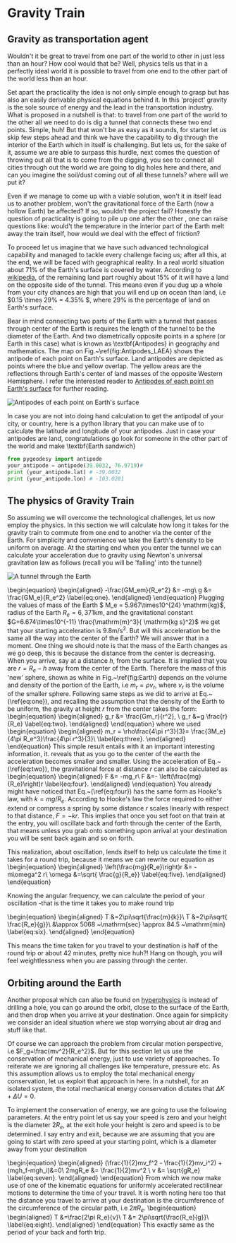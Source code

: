 # Gravity Train


 

## Gravity as transportation agent
Wouldn't it be great to travel from one part of the world to other in just less than an hour? How cool would that be? Well, physics tells us that in a perfectly ideal world it is possible to travel from one end to the other part of the world less than an hour.  

Set apart the practicality the idea is not only simple enough to grasp but has also an easily derivable physical equations  behind it.  In this 'project' gravity is the sole source of energy and the lead in the transportation industry. What is proposed in a nutshell is that: to travel from one part of the world to the other all we need to do is dig a tunnel that connects these two end points. Simple, huh! But that won't be as easy as it sounds, for starter let us skip few steps ahead and think we have the capability to dig through the interior of the Earth which in itself is challenging. But lets us, for the sake of it, assume we are able to surpass this hurdle, next comes the question of throwing out all that is to come from the digging, you see to connect all cities through out the world we are going to dig holes here and there, and can you imagine the soil/dust coming out of all these tunnels? where will we put it? 

Even if we manage to come up with a viable solution, won't it in itself lead us to another problem, won't the gravitational force of the Earth (now a hollow Earth) be affected? If so, wouldn't the project fail? Honestly the question of practicality is going to pile up one after the other , one can raise questions like: would't the temperature in the interior part of the Earth melt away the train itself, how would we deal with the effect of friction?

To proceed let us imagine that we have such advanced technological capability and managed to  tackle every challenge facing us; after all this,  at the end, we will be faced with geographical reality. In a real world situation about 71\% of the Earth's surface is covered by water. According to [wikipedia](https://en.wikipedia.org/wiki/Antipodes), of the remaining land part roughly about 15\% of it  will have a land on the opposite side of the tunnel. This means even if you dug up a whole from your city chances are high that you will end up on ocean than land, i.e $0.15 \times 29\% = 4.35\% $, where $29\%$ is the percentage of land on Earth's surface. 

Bear in mind connecting two parts of the Earth with a tunnel that passes through center of the Earth is requires the length of the tunnel to be the diameter of the Earth. And two diametrically opposite points in a sphere (or Earth in this case) what is known as \textbf{Antipodes} in geography and mathematics.  The map on Fig.~\ref{fig:Antipodes_LAEA} shows the antipode of each point on Earth's surface. Land antipodes are depicted as  points where the blue and yellow overlap. The yellow areas are the reflections through Earth's center of land masses of the opposite Western Hemisphere. I refer the interested reader to [Antipodes of each point on Earth's surface](https://commons.wikimedia.org/w/index.php?curid=4343579.)  for further reading.

![Antipodes of each point on Earth's surface](Antipodes_LAEA.png)

In case you are not into doing  hand calculation to get the antipodal of your city, or country, here is a python library that you can make use of to calculate the latitude and longitude of your antipodes. Just in case your antipodes are land,  congratulations go look for someone in the other part of the world and make \textbf{Earth sandwich}


``` python
from pygeodesy import antipode
your_antipode = antipode(39.0032, 76.9719)#
print (your_antipode.lat) # -39.0032
print (your_antipode.lon) # -103.0281
```

## The physics of Gravity Train
So assuming we will overcome the technological challenges, let us now employ the physics. In this section we will calculate how long it takes for the gravity train to commute from one end to another via the center of the Earth. For simplicity and convenience we take the Earth's density to be uniform on average.  At the starting end when you enter the tunnel we can calculate your acceleration due to gravity using Newton's universal gravitation law as follows (recall you will be 'falling' into the tunnel)

![A tunnel through the Earth ](Earth.png)

\begin{equation}
\begin{aligned}
 -\frac{GM_em}{R_e^2} &= -mg\\
 g &= \frac{GM_e}{R_e^2}
\label{eq:one}.
\end{aligned}
\end{equation}
 Plugging the values of mass of the Earth $ M_e = 5.967\times10^{24} \mathrm{kg}$,  radius of the Earth $R_e=6,371 \mathrm{km}$, and the gravitational constant $G=6.674\times10^{-11} \frac{\mathrm{m}^3}{ \mathrm{kg s}^2}$ we get that your starting acceleration is $9.8 \mathrm{m/s}^2$. But will this acceleration be the same all the way into the center of the Earth? We will answer that in a moment. One thing we should note is that the mass of the Earth changes as we go deep, this is because the distance from the center is decreasing. When you arrive, say at a distance $h$, from the surface. It is implied that you are $r= R_e-h$ away from the center of the Earth. Therefore the mass of this 'new' sphere, shown as  white in  Fig.~\ref{fig:Earth} depends on the volume and density of the portion of the Earth, i.e $m_r = \rho v_r$, where $v_r$ is the volume of the smaller sphere. Following same steps as we did to arrive at Eq.~(\ref{eq:one}), and recalling the assumption that the density of the Earth to be uniform, the gravity at height $r$ from the center takes the form: 
\begin{equation}
\begin{aligned}
 g_r &= \frac{Gm_r}{r^2}, \\
 g_r &=g \frac{r}{R_e}
\label{eq:two}.
\end{aligned}
\end{equation}
where we used 
\begin{equation}
\begin{aligned}
 m_r = \rho\frac{4\pi r^3}{3}= \frac{3M_e}{4\pi R_e^3}\frac{4\pi r^3}{3}\\
\label{eq:three}.
\end{aligned}
\end{equation}
This simple result  entails with it an important  interesting information, it. reveals that as you go to the center of the earth the acceleration becomes smaller and smaller. Using the acceleration of Eq.~(\ref{eq:two}), the gravitational force at distance $r$ can also be calculated as 
\begin{equation}
\begin{aligned}
 F &= -mg_r\\
 F &=- \left(\frac{mg}{R_e}\right)r
\label{eq:four}.
\end{aligned}
\end{equation}
You already might have noticed that Eq.~(\ref{eq:four}) has the same form as Hooke's law, with $k=mg/R_e$. According to Hooke's law the force required to either extend or compress a spring by some distance $r$ scales linearly with respect to that distance, $F=-kr$. This implies that once you set foot on that train at the entry, you will oscillate back and forth through the center of the Earth, that means unless you grab onto something upon arrival at your destination you will be sent back again and so on forth. 

This realization, about oscillation, lends itself to help us calculate the time it takes for a round trip, because it means we can rewrite our equation as
\begin{equation}
\begin{aligned}
  \left(\frac{mg}{R_e}\right)r &= -m\omega^2 r\\
 \omega &=\sqrt{ \frac{g}{R_e}}
\label{eq:five}.
\end{aligned}
\end{equation}

Knowing the angular frequency,  we can calculate the period of your oscillation -that is the time it takes you to make round trip

\begin{equation}
\begin{aligned}
  T &=2\pi\sqrt{\frac{m}{k}}\\
 T &=2\pi\sqrt{ \frac{R_e}{g}}\\
 &\approx  5068 ~\mathrm{sec} \approx  84.5 ~\mathrm{min}
\label{eq:six}.
\end{aligned}
\end{equation}

This means the time taken for you travel to your destination is half of the round trip or about $42$ minutes, pretty nice huh?! Hang on though, you will feel  weightlessness when you are passing through the center.

## Orbiting around the Earth
Another proposal which can also be found on [hyperphysics](http://hyperphysics.phy-astr.gsu.edu/hbase/Mechanics/earthole.html#c1) is instead of drilling a hole, you can go around the orbit, close to the surface of the Earth, and then drop when you arrive at your destination.  Once again for simplicity we  consider an ideal situation where we stop worrying about air drag and stuff like that. 

Of course we can approach the problem from circular motion perspective, i.e  $F_g=\frac{mv^2}{R_e^2}$.  But for this  section let us use the conservation of mechanical energy, just to use variety of approaches. To reiterate we are ignoring all challenges like temperature, pressure etc. As this assumption allows us to  employ the total mechanical energy conservation, let us exploit that approach in here. In a nutshell, for an isolated system, the total mechanical energy conservation dictates that  $\Delta K + \Delta U =0$.  

To implement the conservation of energy, we are going to use the following parameters. At the entry point let us say your speed is zero and your height is the diameter $2R_e$, at the exit hole your height is zero and speed is to be determined. I say entry and exit, because we are assuming that you are going to start with zero speed at your starting point, which is  a diameter away from your destination  

\begin{equation}
\begin{aligned}
  (\frac{1}{2}mv_f^2 -  \frac{1}{2}mv_i^2) + (mgh_f-mgh_i)&=0\\
  2mgR_e &= \frac{1}{2}mv^2 \\
  v &= \sqrt{gR_e}
\label{eq:seven}.
\end{aligned}
\end{equation}
From which we now make use of one of the kinematic equations for uniformly accelerated rectilinear motions to determine the time of your travel. It is worth noting here too that the distance you travel to arrive at your destination is the circumference of the circumference of the circular path, i.e $2\pi R_e$.
\begin{equation}
\begin{aligned}
  T &=\frac{2\pi R_e}{v}\\
  T &= 2\pi\sqrt{\frac{R_e}{g}}\\
\label{eq:eight}.
\end{aligned}
\end{equation}
This exactly same as the period of your back and forth trip.





```python

```
